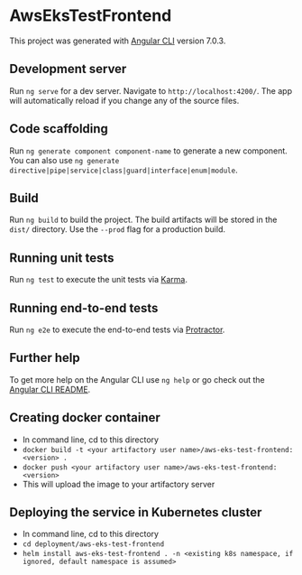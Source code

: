 # AwsEksTestFrontend

This project was generated with [Angular CLI](https://github.com/angular/angular-cli) version 7.0.3.

## Development server

Run `ng serve` for a dev server. Navigate to `http://localhost:4200/`. The app will automatically reload if you change any of the source files.

## Code scaffolding

Run `ng generate component component-name` to generate a new component. You can also use `ng generate directive|pipe|service|class|guard|interface|enum|module`.

## Build

Run `ng build` to build the project. The build artifacts will be stored in the `dist/` directory. Use the `--prod` flag for a production build.

## Running unit tests

Run `ng test` to execute the unit tests via [Karma](https://karma-runner.github.io).

## Running end-to-end tests

Run `ng e2e` to execute the end-to-end tests via [Protractor](http://www.protractortest.org/).

## Further help

To get more help on the Angular CLI use `ng help` or go check out the [Angular CLI README](https://github.com/angular/angular-cli/blob/master/README.md).

## Creating docker container
- In command line, cd to this directory
- `docker build -t <your artifactory user name>/aws-eks-test-frontend:<version> .`
- `docker push <your artifactory user name>/aws-eks-test-frontend:<version>`
- This will upload the image to your artifactory server

## Deploying the service in Kubernetes cluster
- In command line, cd to this directory
- `cd deployment/aws-eks-test-frontend`
- `helm install aws-eks-test-frontend . -n <existing k8s namespace, if ignored, default namespace is assumed>`